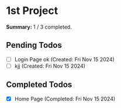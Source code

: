 # 1st Project

**Summary:** 1 / 3 completed.

## Pending Todos
- [ ] Login Page  ok (Created: Fri Nov 15 2024)
- [ ] kjj (Created: Fri Nov 15 2024)

## Completed Todos
- [x] Home Page (Completed: Fri Nov 15 2024)
